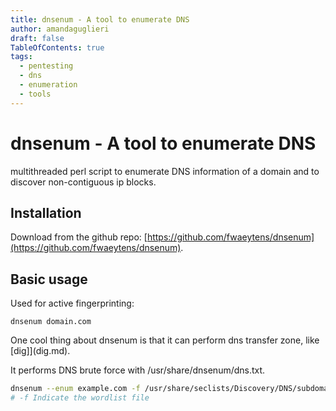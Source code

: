 ```yaml
---
title: dnsenum - A tool to enumerate DNS
author: amandaguglieri
draft: false
TableOfContents: true
tags:
  - pentesting
  - dns
  - enumeration
  - tools
---
```


# dnsenum - A tool to enumerate DNS

multithreaded perl script to enumerate DNS information of a domain and to discover non-contiguous ip blocks.


## Installation

Download from the github repo: [https://github.com/fwaeytens/dnsenum](https://github.com/fwaeytens/dnsenum).

## Basic usage

 Used for active fingerprinting:

```
dnsenum domain.com
```

One cool thing about dnsenum is that it can perform dns transfer zone, like [dig]](dig.md). 

It performs DNS brute force with /usr/share/dnsenum/dns.txt.

```bash
dnsenum --enum example.com -f /usr/share/seclists/Discovery/DNS/subdomains-top1million-110000.txt -r
# -f Indicate the wordlist file
```